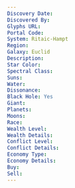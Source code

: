 ```yaml
---
Discovery Date:
Discovered By:
Glyphs URL:
Portal Code:
System: Ritaic-Hampt
Region:
Galaxy: Euclid
Description:
Star Color:
Spectral Class:
Suns:
Water:
Dissonance:
Black Hole: Yes
Giant:
Planets:
Moons:
Race:
Wealth Level:
Wealth Details:
Conflict Level:
Conflict Details:
Economy Type:
Economy Details:
Buy:
Sell:
---
```

